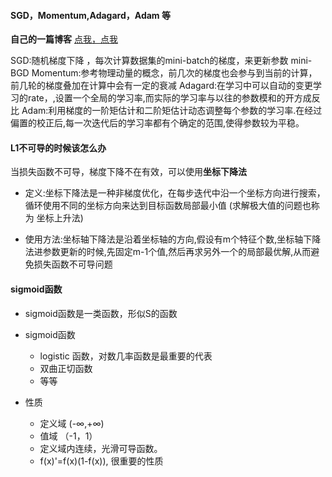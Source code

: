 #### SGD，Momentum,Adagard，Adam 等
**自己的一篇博客** 
[点我，点我](https://www.cnblogs.com/GeekDanny/p/9655597.html)

SGD:随机梯度下降 ，每次计算数据集的mini-batch的梯度，来更新参数  mini-BGD
Momentum:参考物理动量的概念，前几次的梯度也会参与到当前的计算，前几轮的梯度叠加在计算中会有一定的衰减
Adagard:在学习中可以自动的变更学习的rate，,设置一个全局的学习率,而实际的学习率与以往的参数模和的开方成反比
Adam:利用梯度的一阶矩估计和二阶矩估计动态调整每个参数的学习率.在经过偏置的校正后,每一次迭代后的学习率都有个确定的范围,使得参数较为平稳。


#### L1不可导的时候该怎么办

当损失函数不可导，梯度下降不在有效，可以使用**坐标下降法**
- 定义:坐标下降法是一种非梯度优化，在每步迭代中沿一个坐标方向进行搜索，循环使用不同的坐标方向来达到目标函数局部最小值
(求解极大值的问题也称为 坐标上升法)

- 使用方法:坐标轴下降法是沿着坐标轴的方向,假设有m个特征个数,坐标轴下降法进参数更新的时候,先固定m-1个值,然后再求另外一个的局部最优解,从而避免损失函数不可导问题


#### sigmoid函数

- sigmoid函数是一类函数，形似S的函数
- sigmoid函数
    - logistic 函数，对数几率函数是最重要的代表
    - 双曲正切函数
    - 等等

- 性质
   - 定义域 (-∞,+∞)
   - 值域  （-1，1）
   - 定义域内连续，光滑可导函数。
   - f(x)'=f(x)(1-f(x)), 很重要的性质




